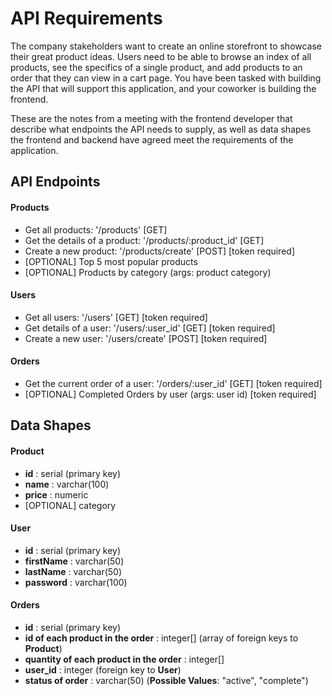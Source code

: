 # API Requirements
The company stakeholders want to create an online storefront to showcase their great product ideas. Users need to be able to browse an index of all products, see the specifics of a single product, and add products to an order that they can view in a cart page. You have been tasked with building the API that will support this application, and your coworker is building the frontend.

These are the notes from a meeting with the frontend developer that describe what endpoints the API needs to supply, as well as data shapes the frontend and backend have agreed meet the requirements of the application. 

## API Endpoints
#### Products
- Get all products: '/products' [GET]
- Get the details of a product: '/products/:product_id' [GET]
- Create a new product: '/products/create' [POST] [token required]
- [OPTIONAL] Top 5 most popular products 
- [OPTIONAL] Products by category (args: product category)

#### Users
- Get all users: '/users' [GET] [token required]
- Get details of a user: '/users/:user_id' [GET] [token required]
- Create a new user: '/users/create' [POST] [token required]

#### Orders
- Get the current order of a user: '/orders/:user_id' [GET] [token required]
- [OPTIONAL] Completed Orders by user (args: user id) [token required]

## Data Shapes
#### Product
- **id** : serial (primary key)
- **name** : varchar(100)
- **price** : numeric
- [OPTIONAL] category

#### User
- **id** : serial (primary key)
- **firstName** : varchar(50)
- **lastName** : varchar(50)
- **password** : varchar(100)

#### Orders
- **id** : serial (primary key)
- **id of each product in the order** : integer[] (array of foreign keys to **Product**)
- **quantity of each product in the order** : integer[] 
- **user_id** : integer (foreign key to **User**)
- **status of order** : varchar(50) (**Possible Values**: "active", "complete")
